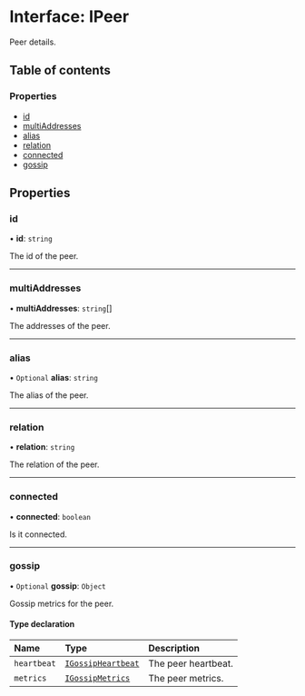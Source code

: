 # Interface: IPeer

Peer details.

## Table of contents

### Properties

- [id](IPeer.md#id)
- [multiAddresses](IPeer.md#multiaddresses)
- [alias](IPeer.md#alias)
- [relation](IPeer.md#relation)
- [connected](IPeer.md#connected)
- [gossip](IPeer.md#gossip)

## Properties

### id

• **id**: `string`

The id of the peer.

___

### multiAddresses

• **multiAddresses**: `string`[]

The addresses of the peer.

___

### alias

• `Optional` **alias**: `string`

The alias of the peer.

___

### relation

• **relation**: `string`

The relation of the peer.

___

### connected

• **connected**: `boolean`

Is it connected.

___

### gossip

• `Optional` **gossip**: `Object`

Gossip metrics for the peer.

#### Type declaration

| Name | Type | Description |
| :------ | :------ | :------ |
| `heartbeat` | [`IGossipHeartbeat`](IGossipHeartbeat.md) | The peer heartbeat. |
| `metrics` | [`IGossipMetrics`](IGossipMetrics.md) | The peer metrics. |
